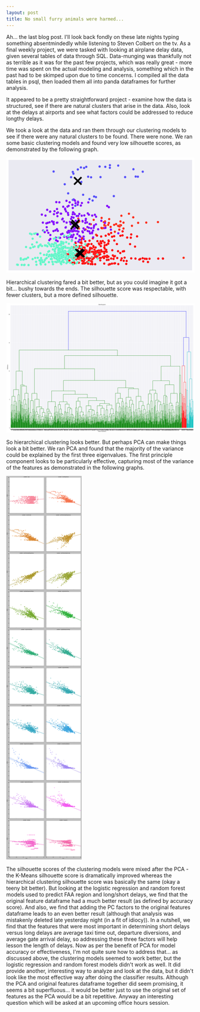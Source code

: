 ```yaml
---
layout: post
title: No small furry animals were harmed...
---
```



Ah... the last blog post.  I'll look back fondly on these late nights typing something absentmindedly while listening to Steven Colbert on the tv.  As a final weekly project, we were tasked with looking at airplane delay data, given several tables of data through SQL.  Data-munging was thankfully not as terrible as it was for the past few projects, which was really great - more time was spent on the actual modeling and analysis, something which in the past had to be skimped upon due to time concerns.  I compiled all the data tables in psql, then loaded them all into panda dataframes for further analysis.  

It appeared to be a pretty straightforward project - examine how the data is structured, see if there are natural clusters that arise in the data.  Also, look at the delays at airports and see what factors could be addressed to reduce longthy delays.  

We took a look at the data and ran them through our clustering models to see if there were any natural clusters to be found.  There were none.  We ran some basic clustering models and found very low silhouette scores, as demonstrated by the following graph.  

![uglycluster](../images/uglycluster.png)

Hierarchical clustering fared a bit better, but as you could imagine it got a bit... bushy towards the ends.  The silhouette score was respectable, with fewer clusters, but a more defined silhouette.  

![wowItsBushy](../images/bushy.png)

So hierarchical clustering looks better.  But perhaps PCA can make things look a bit better.  We ran PCA and found that the majority of the variance could be explained by the first three eigenvalues.  The first principle component looks to be particularly effective, capturing most of the variance of the features as demonstrated in the following graphs.

![featureselection](../images/PC1.png)

The silhouette scores of the clustering models were mixed after the PCA - the K-Means silhouette score is dramatically improved whereas the hierarchical clustering silhouette score was basically the same (okay a teeny bit better).  But looking at the logistic regression and random forest models used to predict FAA region and long/short delays, we find that the original feature dataframe had a much better result (as defined by accuracy score).  And also, we find that adding the PC factors to the original features dataframe leads to an even better result (although that analysis was mistakenly deleted late yesterday night (in a fit of idiocy)).  In a nutshell, we find that the features that were most important in determining short delays versus long delays are average taxi time out, departure diversions, and average gate arrival delay, so addressing these three factors will help lesson the length of delays.  Now as per the benefit of PCA for model accuracy or effectiveness, I'm not quite sure how to address that... as discussed above, the clustering models seemed to work better, but the logistic regression and random forest models didn't work as well.  It did provide another, interesting way to analyze and look at the data, but it didn't look like the most effective way after doing the classifier results. Although the PCA and original features dataframe together did seem promising, it seems a bit superfluous... it would be better just to use the original set of features as the PCA would be a bit repetitive.  Anyway an interesting question which will be asked at an upcoming office hours session.  